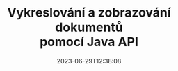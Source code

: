 ---
############################# Static ############################
layout: "landing"
date: 2023-06-29T12:38:08
draft: false

product: "Viewer"
product_tag: "viewer"
platform: "Java"
platform_tag: "java"

############################# Drop-down ############################
supported_platforms:
  items:
    # supported_platforms loop
    - title: ".NET"
      tag: "net"
    # supported_platforms loop
    - title: "Java"
      tag: "java"
    # supported_platforms loop
    - title: "Node.js"
      tag: "nodejs-java" 


############################# Head ############################
head_title: "Java Document Viewer API, render PDF Word Excel Obrázek HTML Diagram"
head_description: "Knihovna Document Viewer pro vývoj aplikací Java, které nativně vykreslují, prohlížejí a manipulují s víceformátovými dokumenty podporujícími více než 180 formátů souborů."

############################# Header ############################
title: "Vykreslování a zobrazování dokumentů<br>pomocí Java API"
description: "Výkonné rozhraní Viewer API pro vykreslování více než 180 formátů dokumentů do PDF, HTML a obrázků s všestrannými možnostmi konfigurace."
words:
  for: "for"

actions:
  main: "Maven ke stažení zdarma"
  main_link: "https://releases.groupdocs.com/java/repo/com/groupdocs/groupdocs-viewer/"
  alt: "Licencování"
  alt_link: "https://purchase.groupdocs.com/pricing/viewer/java"
  title: "Jste připraveni začít?"
  description: "Vyzkoušejte funkce GroupDocs.Viewer zdarma nebo si vyžádejte licenci"

release:
  title: "Vydána verze {0}"
  notes: "Podívejte se, co je nového"
  downloads: "Stahování"
  link: "https://releases.groupdocs.com/viewer/java/release-notes/latest/"

code:
  title: "Vykreslování souborů PDF v Javě"
  more: "Další příklady"
  more_link: "https://github.com/groupdocs-viewer/GroupDocs.Viewer-for-Java"
  install: |
    <dependencies>
      <dependency>
        <groupId>com.groupdocs</groupId>
        <artifactId>groupdocs-viewer</artifactId>
        <version>{0}</version>
      </dependency>
    </dependencies>

    <repositories>
      <repository>
        <id>repository.groupdocs.com</id>
        <name>GroupDocs Repository</name>
        <url>https://repository.groupdocs.com/repo/</url>
      </repository>
    </repositories>
  content: |
    ```java {style=abap}
    // Instantiate Viewer
    try (Viewer viewer = new Viewer("resume.pdf"))
    {
        // Set output HTML options, one file per page
        HtmlViewOptions viewOptions = 
            HtmlViewOptions.forEmbeddedResources();

        // Render PDF to HTML with embedded resources
        viewer.view(viewOptions);
    }
    ```
############################# Overview ############################
overview:
  enable: true
  title: "GroupDocs.Viewer na první pohled"
  description: "API pro vykreslování, zobrazení, převod dokumentů, snímků, diagramů a mnoha dalších typů dokumentů v aplikacích Java"
  features:
    # feature loop
    - title: "Prohlížejte dokumenty efektivně a spolehlivě"
      content: "S GroupDocs.Viewer API můžete efektivně vykreslovat dokumenty všech podporovaných formátů do HTML, JPEG, PNG a PDF s flexibilními a výkonnými možnostmi při zachování integrity obsahu a struktury dokumentu. GroupDocs.Viewer funguje na platformách Windows a Linux."

    # feature loop
    - title: "Jsou podporovány nejoblíbenější formáty souborů a dokumentů"
      content: "Podporujeme vykreslování více než 180 nejoblíbenějších formátů souborů a dokumentů, které zahrnují Word, Excel, PDF, PowerPoint, rodinu formátů OpenDocument, archivy, rastrové a vektorové obrázky, e-knihy, programovací jazyky a značky a mnoho dalších typů souborů, včetně šifrovaných soubory s ochranou heslem."

    # feature loop
    - title: "Přizpůsobitelný výstup"
      content: "GroupDocs.Viewer umožňuje nejen vykreslovat dokument, ale také řídit, jak přesně, které části dokumentu by měly být vykresleny nebo nyní, jak by měly být vykresleny, a aplikovat různé transformace na vykreslený výstup."

    # feature loop
    - title: "Webové uživatelské rozhraní pro Spring framework"
      content: "Poskytujeme balíček uživatelského rozhraní s otevřeným zdrojovým kódem pro framework Spring, který lze do vašeho projektu přidat během několika minut. Balíček Viewer.UI obsahuje webové uživatelské rozhraní založené na Angular a poskytuje sadu užitečných rozhraní API a poskytovatelů úložiště dat."

############################# Platforms ############################
platforms:
  enable: true
  title: "Nezávislost na platformě"
  description: "GroupDocs.Viewer for Java podporuje následující operační systémy, rámce a správce balíčků"
  items:
    # platform loop
    - title: "Amazon"
      image: "amazon"
    # platform loop
    - title: "Docker"
      image: "docker"
    # platform loop
    - title: "Azure"
      image: "azure"
    # platform loop
    - title: "Eclipse"
      image: "eclipse"
    # platform loop
    - title: "IntelliJ"
      image: "intellij"
    # platform loop
    - title: "Windows"
      image: "windows"
    # platform loop
    - title: "Linux"
      image: "linux"
    # platform loop
    - title: "Maven"
      image: "maven"


############################# File formats ############################
formats:
  enable: true
  title: "Podporované formáty souborů"
  description: |
    GroupDocs.Viewer for Java podporuje operace s následujícími [formáty souborů](https://docs.groupdocs.com/viewer/java/supported-document-formats/).
  groups:
    # group loop
    - color: "green"
      content: |
        ### Microsoft Office, OpenDocument a textové formáty
        * **Word:** DOC, DOCX, DOCM, DOT, DOTX, DOTM, RTF, TXT
        * **Excel:** XLS, XLSX, XLSM, XLSB, XLTM, XLT, XLTM, XLTX
        * **PowerPoint:** PPT, PPTX, PPS, PPSX, PPSM, POT, POTM, POTX, PPTM        
        * **Project:** MPP, MPT, MPX
        * **Outlook:** MSG, EML, EMLX, PST, OST
        * **OneNote:** ONE
        * **OpenDocument:** ODT, OTT, ODS, ODP, OTP, OTS, ODG
        * **Fixed Page Layout:** PDF, TEX, XPS, OXPS
        * **e-Books:** EPUB, MOBI, DjVu
        * **Delimiter-Separated Values:** CSV, TSV
    # group loop
    - color: "blue"
      content: |
        ### Obrázky, grafika a diagramy
        * **Rastrové obrázky:** BMP, GIF, JPG, PNG, TIFF, WebP, DNG, DIB, Jpeg2000 family
        * **Windows Icon:** ICO
        * **Scalable Vector Graphics:** SVG, CDR, CMX, IGS, SVGZ        
        * **Adobe Photoshop:** PSD, PSB        
        * **Stereo Lithography (3D Printing):** STL        
        * **Medical Imaging:** DICOM
        * **Plotter Documents:** PLT, HPG
        * **Autodesk Design Web Formats:** DWF, DWG
        * **AutoCAD Drawing:** DWT, IFC, STL, CF2        
      # group loop
    - color: "red"
      content: |
        ### jiný        
        * **Web:** HTML, MHT, MHTML, XML
        * **Metafile:** WMF, EMF, CGM, EMZ, WMZ
        * **Visio:** VSD, VDX, VSS, VSSX, VSX, VST, VSTX, VTX, VSDX, VDW, VSTM, VSSM, VSDM
        * **Project:** MPP, MPT, MPX
        * **PostScript:** PS, EPS
        * **Archiv:** ZIP, TAR, BZ2, GZ, RAR, RAR5
        * **jiný:** VCF, VCARD, NUMBERS, NSF, OBJ
        * **C/C++/C# Files:** C, CC, C# , CPP, CXX, CS, H, HH, M, MM
        * **Java/JavaScript Files:** JAVA, JS, JSON, PROPERTIES

############################# Features ############################
features:
  enable: true
  title: "Funkce GroupDocs.Viewer"
  description: "Bezproblémově vykreslujte, zobrazujte a převádějte PDF a dokumenty Office"

  items:
    # feature loop
    - icon: "viewhtml"
      title: "Prohlížení dokumentů v HTML"
      content: "Převeďte dokument jakéhokoli typu do HTML dokumentu pomocí CSS a SVG, který lze zobrazit v jakémkoli moderním webovém prohlížeči."

    # feature loop
    - icon: "rasterize"
      title: "Rastrovat dokumenty"
      content: "Rasterizujte jakýkoli podporovaný formát dokumentu na rastrový obrázek s nastavitelným formátem obrázku a kvalitou komprese."

    # feature loop
    - icon: "sourcecode"
      title: "Vykreslování a zvýraznění programovacích kódů"
      content: "Podpora všech oblíbených programovacích, skriptovacích a značkovacích jazyků se schopností analyzovat a zvýraznit jejich syntaxi."

    # feature loop
    - icon: "convertpdf"
      title: "Převést do PDF"
      content: "Dokument libovolného podporovaného formátu lze snadno převést a uložit do PDF s nastavitelnými možnostmi."

    # feature loop
    - icon: "transform"
      title: "Použít transformace"
      content: "Výstupní dokument lze během vykreslování transformovat - stránky lze otáčet a/nebo přeskupovat a na jejich horní stranu lze umístit textový vodoznak."

    # feature loop
    - icon: "adjustment"
      title: "Úprava výstupu HTML"
      content: "Výstupní HTML dokumenty, generované GroupDocs.Viewerem, lze velmi jemně vyladit: je možné ukládat do streamu nebo souboru, s externími nebo vloženými zdroji, zpětnými voláními a tak dále."

    # feature loop
    - icon: "complex"
      title: "Podpora složitých struktur dokumentů"
      content: "GroupDocs.Viewer podporuje nejen jednotlivé dokumenty, ale také soubory, které interně obsahují seznam nebo hierarchickou strukturu dokumentů, jako jsou e-mailové zprávy s přílohami, archivy ZIP s interními soubory ve složkách, vícestránkové obrázky TIFF a tak dále."

    # feature loop
    - icon: "optimization"
      title: "Možnosti optimalizace"
      content: "GroupDocs.Viewer obsahuje nastavitelný subsystém mezipaměti, který může zkrátit dobu načítání pomocí verzí dokumentů uložených v mezipaměti. Také sada různých možností pro různé formáty umožňuje vyloučit některé zbytečné části nebo aspekty dokumentů z vykreslování (fonty, skryté pracovní listy, přílohy e-mailů) pro optimalizaci celkového výkonu"

    # feature loop
    - icon: "passwordprotected"
      title: "Podpora dokumentů chráněných heslem"
      content: "GroupDocs.Viewer umožňuje otevřít zašifrované dokumenty různých typů: PDF, WordProcessing, Spreadsheet, Presentation a další, zadáním hesla v možnostech načítání."

############################# Code samples ############################
code_samples:
  enable: true
  title: "Ukázky kódu"
  description: "Některé případy použití typických operací GroupDocs.Viewer pro Java"
  items:
    # code sample loop
    - title: "Vykreslit DOCX do HTML"
      content: |
        Vlastnosti třídy [HtmlViewOptions](https://reference.groupdocs.com/viewer/java/com.groupdocs.viewer.options/htmlviewoptions/) vám umožňují řídit proces převodu, více o tom [zde](https:/ /docs.groupdocs.com/viewer/java/rendering-to-html/). Můžete například vložit všechny externí zdroje do výstupního souboru HTML, minimalizovat výstupní soubor a optimalizovat jej pro tisk.
        {{< landing/code title="Java">}}
        ```java {style=abap}
        import com.groupdocs.viewer.Viewer;
        import com.groupdocs.viewer.options.HtmlViewOptions;

        // Instantiate Viewer
        try (Viewer viewer = new Viewer("resume.docx"))
        {
            // Set output HTML options
            HtmlViewOptions options = 
                HtmlViewOptions.forEmbeddedResources();

            // Render DOCX to HTML with embedded resources
            viewer.view(options);
        }
        ```
        {{< /landing/code >}}
    # code sample loop
    - title: "Export PPTX do PDF"
      content: |
        Vytvořte instanci třídy [PdfViewOptions](https://reference.groupdocs.com/viewer/java/com.groupdocs.viewer.options/pdfviewoptions/) a předejte ji do [Viewer.View](https://reference. groupdocs.com/viewer/java/com.groupdocs.viewer/viewer/#view-com.groupdocs.viewer.options.ViewOptions-) metoda pro převod souboru PowerPoint PPTX do PDF. Vlastnosti třídy PdfViewOptions vám umožňují řídit proces převodu. Můžete například chránit výstupní soubor PDF, změnit pořadí jeho stránek a určit kvalitu obrazů dokumentů. Podrobnosti naleznete v [následující sekci dokumentace](https://docs.groupdocs.com/viewer/java/rendering-to-pdf/).
        {{< landing/code title="Java">}}
        ```java {style=abap}   
        import com.groupdocs.viewer.Viewer;
        import com.groupdocs.viewer.options.PdfViewOptions;

        // Instantiate Viewer
        try (Viewer viewer = new Viewer("presentation.pptx"))
        {
            // Set output PDF options
            PdfViewOptions viewOptions = new PdfViewOptions();

            // Export PPTX to PDF
            viewer.view(viewOptions);
        }
        ```
        {{< /landing/code >}}
############################# Reviews ############################
# reviews:
# enable: true
# title: "Recenze produktů GroupDocs"
# description: "Neberte nás za slovo. Podívejte se, co o našich API říkají ostatní vývojáři"

# items:
#   # review loop
#   - title: "GroupDocs.Viewer"
#     content: "Vynikající služby a skvělé produkty. Během procesu implementace GroupDocs.Viewer for .NET byli extrémně nápomocní a reagovali, nelze je dostatečně doporučit."
#     author: "Martin Lasarga"
#     company: "Product Manager at Axentria ECM by G.S.I."

#   # review loop
#   - title: "GroupDocs.Viewer"
#     content: "Po implementaci a použití GroupDocs.Viewer pro .NET v projektu to vypadá, že funguje velmi dobře. Testoval jsem se spoustou dokumentů a zatím dobrý. Všechno, co jsem na něj hodil, se pěkně vykresluje a vypadá stejně dobře, jako by to vypadalo v prohlížeči PDF nebo MS Word."
#     author: "Mats Oustad"
#     company: "Senior Consultant/Partner at Novanet AS"
---